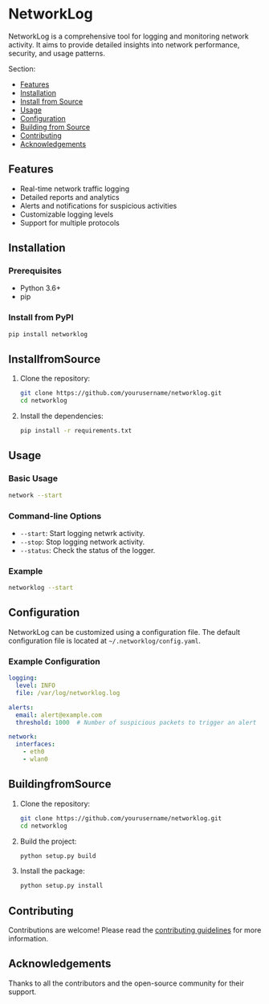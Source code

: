 # NetworkLog

NetworkLog is a comprehensive tool for logging and monitoring network activity. It aims to provide detailed insights into network performance, security, and usage patterns.

Section:
- [Features](#Features)
- [Installation](#Installation)
- [Install from Source](#InstallfromSource)
- [Usage](#Usage)
- [Configuration](#Configuration)
- [Building from Source](#BuildingfromSource)
- [Contributing](#Contributing)
- [Acknowledgements](#Acknowledgements)

## Features

- Real-time network traffic logging
- Detailed reports and analytics
- Alerts and notifications for suspicious activities
- Customizable logging levels
- Support for multiple protocols

## Installation

### Prerequisites

- Python 3.6+
- pip

### Install from PyPI

```bash
pip install networklog
```

## InstallfromSource
1. Clone the repository:

   ```bash
   git clone https://github.com/yourusername/networklog.git
   cd networklog
   ```

2. Install the dependencies:

   ```bash
   pip install -r requirements.txt
   ```

## Usage

### Basic Usage

```bash
network --start
```

### Command-line Options

- `--start`: Start logging netwrk activity.
- `--stop`: Stop logging network activity.
- `--status`: Check the status of the logger.

### Example

```bash
networklog --start
```

## Configuration

NetworkLog can be customized using a configuration file. The default configuration file is located at `~/.networklog/config.yaml`.

### Example Configuration

```yaml
logging:
  level: INFO
  file: /var/log/networklog.log

alerts:
  email: alert@example.com
  threshold: 1000  # Number of suspicious packets to trigger an alert

network:
  interfaces:
    - eth0
    - wlan0
```

## BuildingfromSource

1. Clone the repository:
   
   ```bash
   git clone https://github.com/yourusername/networklog.git
   cd networklog
   ```

2. Build the project:

   ```bash
   python setup.py build
   ```

3. Install the package:

   ```bash
   python setup.py install
   ```

## Contributing
Contributions are welcome! Please read the [contributing guidelines](c.md) for more information.

## Acknowledgements

Thanks to all the contributors and the open-source community for their support.
